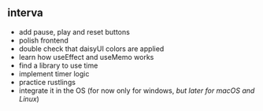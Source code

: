## interva

- add pause, play and reset buttons
- polish frontend
- double check that daisyUI colors are applied
- learn how useEffect and useMemo works
- find a library to use time
- implement timer logic
- practice rustlings
- integrate it in the OS (for now only for windows, _but later for macOS and Linux_)
